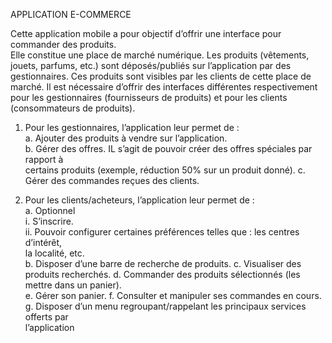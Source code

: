 APPLICATION E-COMMERCE

Cette	application	mobile	a	pour	objectif	d’offrir une	interface	pour	commander	des	produits.	
Elle	constitue	une	place	de	marché	numérique.
Les	produits	(vêtements,	jouets,	parfums,	etc.)	sont	déposés/publiés	sur	l’application	par	des	
gestionnaires.	Ces	produits	sont	visibles	par les	clients	de	cette	place	de	marché.	
Il	 est	 nécessaire	 d’offrir des	 interfaces	 différentes	 respectivement	 pour	 les	 gestionnaires
(fournisseurs	de	produits)	et	pour	les	clients (consommateurs	de	produits).	


1. Pour	les	gestionnaires,	l’application	leur	permet	de :	
  a. Ajouter	des produits	à	vendre	sur	l’application.	
  b. Gérer des	 offres.	 IL	 s’agit	 de	 pouvoir	 créer	 des	 offres	 spéciales par	 rapport	 à	
  certains	produits	(exemple,	réduction	50%	sur	un	produit	donné).	
  c. Gérer des	commandes	reçues	des	clients.


3. Pour	les	clients/acheteurs,	l’application	leur	permet	de :	
  a. Optionnel	
  i. S’inscrire.	
    ii. Pouvoir	configurer	certaines	préférences	telles	que :	les	centres	d’intérêt,	
    la	localité,	etc.	
  b. Disposer	d’une	barre	de	recherche	de	produits.
  c. Visualiser	des	produits	recherchés.
  d. Commander	des	produits	sélectionnés	(les	mettre	dans	un	panier).	
  e. Gérer	son panier.
  f. Consulter	et	manipuler	ses	commandes	en	cours.
  g. Disposer	 d’un	 menu	 regroupant/rappelant	 les	 principaux	 services offerts	 par	
  l’application
